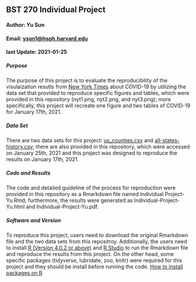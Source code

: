 ## BST 270 Individual Project

#### Author: Yu Sun
#### Email: ysun1@hsph.harvard.edu
#### last Update: 2021-01-25


##### **Purpose**
The purpose of this project is to evaluate the reproducibility of the visulaization resutls from [New York Times](https://www.nytimes.com/interactive/2020/us/coronavirus-us-cases.html) about COVID-19 by utilizing the data set that provided to reproduce specific figures and tables, which were provided in this repository (nyt1.png, nyt2.png, and nyt3.png); more specifically, this project will recreate one figure and two tables of COVID-19 for January 17th, 2021.

##### **Data Set**
There are two data sets for this project: [us_counties.csv](https://github.com/nytimes/covid-19-data) and [all-states-history.csv](https://covidtracking.com/data); there are also provided in this repository, which were accessed on January 25th, 2021 and this project was designed to reproduce the results on January 17th, 2021.

##### **Code and Results**
The code and detailed guideline of the process for reproduction were provided in this repository as a Rmarkdown file named Individual Project-Yu.Rmd; furthermore, the results were generated as Individual-Project-Yu.html and Individual-Project-Yu.pdf.

##### **Software and Version**
To reproduce this project, users need to download the original Rmarkdown file and the two data sets from this repositroy. Additionally, the users need to install [R (Version 4.0.2 or above)](https://www.r-project.org/) and [R Studio](https://rstudio.com/products/rstudio/download/) to run the Rmarkdown file and reproduce the results from this project. On the other head, some specific packages (tidyverse, lubridate, zoo, knitr) were required for this project and they should be install before running the code. [How to install packages on R](https://www.datacamp.com/community/tutorials/r-packages-guide)